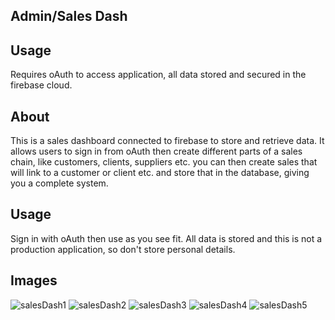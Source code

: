 ## Admin/Sales Dash

## Usage
Requires oAuth to access application, all data stored and secured in the firebase cloud.

## About
This is a sales dashboard connected to firebase to store and retrieve data. It allows users to sign in from oAuth then create different parts of a sales chain, like customers, clients, suppliers etc. you can then create sales that will link to a customer or client etc. and store that in the database, giving you a complete system.

## Usage
Sign in with oAuth then use as you see fit. All data is stored and this is not a production application, so don't store personal details.

## Images
![salesDash1](https://user-images.githubusercontent.com/81460374/155960961-b83d5fda-cad7-43d6-82fe-8658be47f21b.png)
![salesDash2](https://user-images.githubusercontent.com/81460374/155961477-b810534b-7980-4611-a08a-50d582dac2ac.png)
![salesDash3](https://user-images.githubusercontent.com/81460374/155961517-066b9309-c149-4925-94e4-f9487b5664d1.png)
![salesDash4](https://user-images.githubusercontent.com/81460374/155961557-b0252a2d-dfdd-43e1-b3b7-d7cebb489328.png)
![salesDash5](https://user-images.githubusercontent.com/81460374/155961603-19393e7e-13bf-449e-b2b3-1a58e2e23f65.png)


